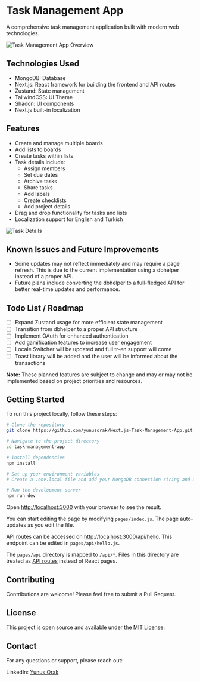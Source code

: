 # Task Management App

A comprehensive task management application built with modern web technologies.

![Task Management App Overview](https://github.com/user-attachments/assets/7c404ce0-7741-47c2-b8cc-091d78d57511)


## Technologies Used

- MongoDB: Database
- Next.js: React framework for building the frontend and API routes
- Zustand: State management
- TailwindCSS: UI Theme
- Shadcn: UI components
- Next.js built-in localization

## Features

- Create and manage multiple boards
- Add lists to boards
- Create tasks within lists
- Task details include:
  - Assign members
  - Set due dates
  - Archive tasks
  - Share tasks
  - Add labels
  - Create checklists
  - Add project details
- Drag and drop functionality for tasks and lists
- Localization support for English and Turkish

![Task Details](https://github.com/user-attachments/assets/bfa37ab7-1086-4403-8914-0d7722058f6a)

## Known Issues and Future Improvements

- Some updates may not reflect immediately and may require a page refresh. This is due to the current implementation using a dbhelper instead of a proper API.
- Future plans include converting the dbhelper to a full-fledged API for better real-time updates and performance.

## Todo List / Roadmap

- [ ] Expand Zustand usage for more efficient state management
- [ ] Transition from dbhelper to a proper API structure
- [ ] Implement OAuth for enhanced authentication
- [ ] Add gamification features to increase user engagement
- [ ] Locale Switcher will be updated and full tr-en support will come
- [ ] Toast library will be added and the user will be informed about the transactions

**Note:** These planned features are subject to change and may or may not be implemented based on project priorities and resources.

## Getting Started

To run this project locally, follow these steps:

```bash
# Clone the repository
git clone https://github.com/yunusorak/Next.js-Task-Management-App.git

# Navigate to the project directory
cd task-management-app

# Install dependencies
npm install

# Set up your environment variables
# Create a .env.local file and add your MongoDB connection string and any other necessary variables

# Run the development server
npm run dev
```

Open [http://localhost:3000](http://localhost:3000) with your browser to see the result.

You can start editing the page by modifying `pages/index.js`. The page auto-updates as you edit the file.

[API routes](https://nextjs.org/docs/api-routes/introduction) can be accessed on [http://localhost:3000/api/hello](http://localhost:3000/api/hello). This endpoint can be edited in `pages/api/hello.js`.

The `pages/api` directory is mapped to `/api/*`. Files in this directory are treated as [API routes](https://nextjs.org/docs/api-routes/introduction) instead of React pages.

## Contributing

Contributions are welcome! Please feel free to submit a Pull Request.

## License

This project is open source and available under the [MIT License](LICENSE).

## Contact

For any questions or support, please reach out:

LinkedIn: [Yunus Orak](https://www.linkedin.com/in/yunus-orak-258209157/)
